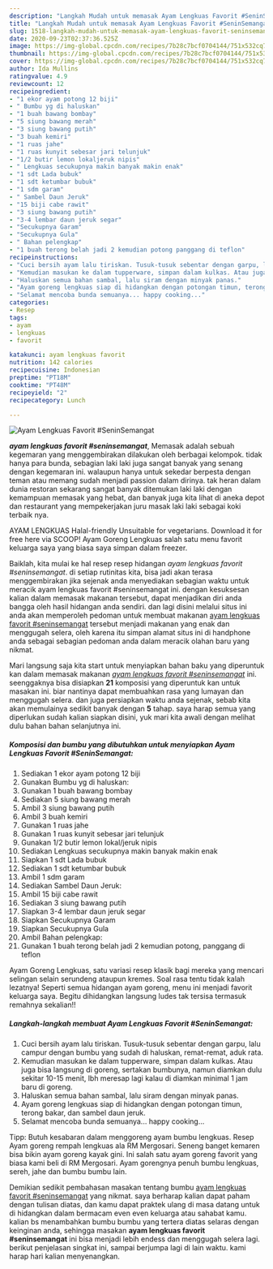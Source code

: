 ```yaml
---
description: "Langkah Mudah untuk memasak Ayam Lengkuas Favorit #SeninSemangat, Bikin Ngiler"
title: "Langkah Mudah untuk memasak Ayam Lengkuas Favorit #SeninSemangat, Bikin Ngiler"
slug: 1518-langkah-mudah-untuk-memasak-ayam-lengkuas-favorit-seninsemangat-bikin-ngiler
date: 2020-09-23T02:37:36.525Z
image: https://img-global.cpcdn.com/recipes/7b28c7bcf0704144/751x532cq70/ayam-lengkuas-favorit-seninsemangat-foto-resep-utama.jpg
thumbnail: https://img-global.cpcdn.com/recipes/7b28c7bcf0704144/751x532cq70/ayam-lengkuas-favorit-seninsemangat-foto-resep-utama.jpg
cover: https://img-global.cpcdn.com/recipes/7b28c7bcf0704144/751x532cq70/ayam-lengkuas-favorit-seninsemangat-foto-resep-utama.jpg
author: Ida Mullins
ratingvalue: 4.9
reviewcount: 12
recipeingredient:
- "1 ekor ayam potong 12 biji"
- " Bumbu yg di haluskan"
- "1 buah bawang bombay"
- "5 siung bawang merah"
- "3 siung bawang putih"
- "3 buah kemiri"
- "1 ruas jahe"
- "1 ruas kunyit sebesar jari telunjuk"
- "1/2 butir lemon lokaljeruk nipis"
- " Lengkuas secukupnya makin banyak makin enak"
- "1 sdt Lada bubuk"
- "1 sdt ketumbar bubuk"
- "1 sdm garam"
- " Sambel Daun Jeruk"
- "15 biji cabe rawit"
- "3 siung bawang putih"
- "3-4 lembar daun jeruk segar"
- "Secukupnya Garam"
- "Secukupnya Gula"
- " Bahan pelengkap"
- "1 buah terong belah jadi 2 kemudian potong panggang di teflon"
recipeinstructions:
- "Cuci bersih ayam lalu tiriskan. Tusuk-tusuk sebentar dengan garpu, lalu campur dengan bumbu yang sudah di haluskan, remat-remat, aduk rata."
- "Kemudian masukan ke dalam tupperware, simpan dalam kulkas. Atau juga bisa langsung di goreng, sertakan bumbunya, namun diamkan dulu sekitar 10-15 menit, lbh meresap lagi kalau di diamkan minimal 1 jam baru di goreng."
- "Haluskan semua bahan sambal, lalu siram dengan minyak panas."
- "Ayam goreng lengkuas siap di hidangkan dengan potongan timun, terong bakar, dan sambel daun jeruk."
- "Selamat mencoba bunda semuanya... happy cooking..."
categories:
- Resep
tags:
- ayam
- lengkuas
- favorit

katakunci: ayam lengkuas favorit 
nutrition: 142 calories
recipecuisine: Indonesian
preptime: "PT18M"
cooktime: "PT48M"
recipeyield: "2"
recipecategory: Lunch

---
```



![Ayam Lengkuas Favorit #SeninSemangat](https://img-global.cpcdn.com/recipes/7b28c7bcf0704144/751x532cq70/ayam-lengkuas-favorit-seninsemangat-foto-resep-utama.jpg)

<b><i>ayam lengkuas favorit #seninsemangat</i></b>, Memasak adalah sebuah kegemaran yang menggembirakan dilakukan oleh berbagai kelompok. tidak hanya para bunda, sebagian laki laki juga sangat banyak yang senang dengan kegemaran ini. walaupun hanya untuk sekedar berpesta dengan teman atau memang sudah menjadi passion dalam dirinya. tak heran dalam dunia restoran sekarang sangat banyak ditemukan laki laki dengan kemampuan memasak yang hebat, dan banyak juga kita lihat di aneka depot dan restaurant yang mempekerjakan juru masak laki laki sebagai koki terbaik nya.

AYAM LENGKUAS Halal-friendly Unsuitable for vegetarians. Download it for free here via SCOOP! Ayam Goreng Lengkuas salah satu menu favorit keluarga saya yang biasa saya simpan dalam freezer.

Baiklah, kita mulai ke hal resep resep hidangan <i>ayam lengkuas favorit #seninsemangat</i>. di setiap rutinitas kita, bisa jadi akan terasa menggembirakan jika sejenak anda menyediakan sebagian waktu untuk meracik ayam lengkuas favorit #seninsemangat ini. dengan kesuksesan kalian dalam memasak makanan tersebut, dapat menjadikan diri anda bangga oleh hasil hidangan anda sendiri. dan lagi disini melalui situs ini anda akan memperoleh pedoman untuk membuat makanan <u>ayam lengkuas favorit #seninsemangat</u> tersebut menjadi makanan yang enak dan menggugah selera, oleh karena itu simpan alamat situs ini di handphone anda sebagai sebagian pedoman anda dalam meracik olahan baru yang nikmat.


Mari langsung saja kita start untuk menyiapkan bahan baku yang diperuntuk kan dalam memasak makanan <u><i>ayam lengkuas favorit #seninsemangat</i></u> ini. seenggaknya bisa disiapkan <b>21</b> komposisi yang diperuntuk kan untuk masakan ini. biar nantinya dapat membuahkan rasa yang lumayan dan menggugah selera. dan juga persiapkan waktu anda sejenak, sebab kita akan memulainya sedikit banyak dengan <b>5</b> tahap. saya harap semua yang diperlukan sudah kalian siapkan disini, yuk mari kita awali dengan melihat dulu bahan bahan selanjutnya ini.

<!--inarticleads1-->

##### Komposisi dan bumbu yang dibutuhkan untuk menyiapkan Ayam Lengkuas Favorit #SeninSemangat:

1. Sediakan 1 ekor ayam potong 12 biji
1. Gunakan  Bumbu yg di haluskan:
1. Gunakan 1 buah bawang bombay
1. Sediakan 5 siung bawang merah
1. Ambil 3 siung bawang putih
1. Ambil 3 buah kemiri
1. Gunakan 1 ruas jahe
1. Gunakan 1 ruas kunyit sebesar jari telunjuk
1. Gunakan 1/2 butir lemon lokal/jeruk nipis
1. Sediakan  Lengkuas secukupnya makin banyak makin enak
1. Siapkan 1 sdt Lada bubuk
1. Sediakan 1 sdt ketumbar bubuk
1. Ambil 1 sdm garam
1. Sediakan  Sambel Daun Jeruk:
1. Ambil 15 biji cabe rawit
1. Sediakan 3 siung bawang putih
1. Siapkan 3-4 lembar daun jeruk segar
1. Siapkan Secukupnya Garam
1. Siapkan Secukupnya Gula
1. Ambil  Bahan pelengkap:
1. Gunakan 1 buah terong belah jadi 2 kemudian potong, panggang di teflon


Ayam Goreng Lengkuas, satu variasi resep klasik bagi mereka yang mencari selingan selain serundeng ataupun kremes. Soal rasa tentu tidak kalah lezatnya! Seperti semua hidangan ayam goreng, menu ini menjadi favorit keluarga saya. Begitu dihidangkan langsung ludes tak tersisa termasuk remahnya sekalian!! 

<!--inarticleads2-->

##### Langkah-langkah membuat Ayam Lengkuas Favorit #SeninSemangat:

1. Cuci bersih ayam lalu tiriskan. Tusuk-tusuk sebentar dengan garpu, lalu campur dengan bumbu yang sudah di haluskan, remat-remat, aduk rata.
1. Kemudian masukan ke dalam tupperware, simpan dalam kulkas. Atau juga bisa langsung di goreng, sertakan bumbunya, namun diamkan dulu sekitar 10-15 menit, lbh meresap lagi kalau di diamkan minimal 1 jam baru di goreng.
1. Haluskan semua bahan sambal, lalu siram dengan minyak panas.
1. Ayam goreng lengkuas siap di hidangkan dengan potongan timun, terong bakar, dan sambel daun jeruk.
1. Selamat mencoba bunda semuanya... happy cooking...


Tipp: Butuh kesabaran dalam menggoreng ayam bumbu lengkuas. Resep Ayam goreng rempah lengkuas ala RM Mergosari. Seneng banget kemaren bisa bikin ayam goreng kayak gini. Ini salah satu ayam goreng favorit yang biasa kami beli di RM Mergosari. Ayam gorengnya penuh bumbu lengkuas, sereh, jahe dan bumbu bumbu lain. 

Demikian sedikit pembahasan masakan tentang bumbu <u>ayam lengkuas favorit #seninsemangat</u> yang nikmat. saya berharap kalian dapat paham dengan tulisan diatas, dan kamu dapat praktek ulang di masa datang untuk di hidangkan dalam bermacam even even keluarga atau sahabat kamu. kalian bs menambahkan bumbu bumbu yang tertera diatas selaras dengan keinginan anda, sehingga masakan <b>ayam lengkuas favorit #seninsemangat</b> ini bisa menjadi lebih endess dan menggugah selera lagi. berikut penjelasan singkat ini, sampai berjumpa lagi di lain waktu. kami harap hari kalian menyenangkan.
